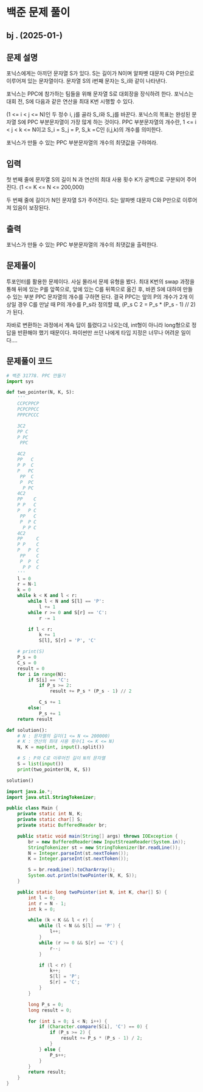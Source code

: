 # 백준 문제 풀이

## bj . (2025-01-)

## 문제 설명

포닉스에게는 아끼던 문자열 S가 있다.
S는 길이가 N이며 알파벳 대문자 C와 P만으로 이루어져 있는 문자열이다. 문자열 S의
i번째 문자는 S_i와 같이 나타낸다.

포닉스는 PPC에 참가하는 팀들을 위해 문자열 S로 대회장을 장식하려 한다. 포닉스는 대회 전, S에 다음과 같은 연산을 최대 K번 시행할 수 있다.

(1 <= i < j <= N)인 두 정수 i, j를 골라 S_i와 S_j를 바꾼다.
포닉스의 목표는 완성된 문자열 S에 PPC 부분문자열이 가장 많게 하는 것이다. PPC 부분문자열의 개수란, 1 <= i < j < k <= N이고 S_i = S_j = P, S_k = C인 (i,j,k)의 개수를 의미한다.

포닉스가 만들 수 있는 PPC 부분문자열의 개수의 최댓값을 구하여라.

## 입력

첫 번째 줄에 문자열 S의 길이 N 과 연산의 최대 사용 횟수 K가 공백으로 구분되어 주어진다. (1 <= K <= N <= 200,000)

두 번째 줄에 길이가 N인 문자열 S가 주어진다.
S는 알파벳 대문자 C와 P만으로 이루어져 있음이 보장된다.

## 출력

포닉스가 만들 수 있는 PPC 부분문자열의 개수의 최댓값을 출력한다.

## 문제풀이

투포인터를 활용한 문제이다. 사실 몰라서 문제 유형을 봤다. 최대 K번의 swap 과정을 통해 뒤에 있는 P를 앞쪽으로, 앞에 있는 C를 뒤쪽으로 옮긴 후, 바뀐 S에 대하여 만들 수 있는 부분 PPC 문자열의 개수를 구하면 된다. 결국 PPC는 앞의 P의 개수가 2개 이상일 경우 C를 만날 때 P의 개수를 P_s라 정의할 떄, (P_s C 2 = P_s \* (P_s - 1) // 2) 가 된다.

자바로 변환하는 과정에서 계속 답이 틀렸다고 나오는데, int형이 아니라 long형으로 정답을 반환해야 했기 때문이다. 파이썬만 쓰던 나에게 타입 지정은 너무나 어려운 일이다....

## 문제풀이 코드

```python
# 백준 31778. PPC 만들기
import sys

def two_pointer(N, K, S):
    '''
    CCPCPPCP
    PCPCPPCC
    PPPCPCCC

    3C2
    PP C
    P PC
     PPC

    4C2
    PP   C
    P P  C
    P   PC
     PP  C
     P  PC
      P PC
    4C2
    PP    C
    P P   C
    P   P C
     PP   C
     P  P C
      P P C
    4C2
    PP     C
    P P    C
    P   P  C
     PP    C
     P  P  C
      P P  C
    '''
    l = 0
    r = N-1
    k = 0
    while k < K and l < r:
        while l < N and S[l] == 'P':
            l += 1
        while r >= 0 and S[r] == 'C':
            r -= 1

        if l < r:
            k += 1
            S[l], S[r] = 'P', 'C'

    # print(S)
    P_s = 0
    C_s = 0
    result = 0
    for i in range(N):
        if S[i] == 'C':
            if P_s >= 2:
                result += P_s * (P_s - 1) // 2

            C_s += 1
        else:
            P_s += 1
    return result

def solution():
    # N : 문자열의 길이(1 <= N <= 200000)
    # K : 연산의 최대 사용 횟수(1 <= K <= N)
    N, K = map(int, input().split())

    # S : P와 C로 이루어진 길이 N의 문자열
    S = list(input())
    print(two_pointer(N, K, S))

solution()
```

```java
import java.io.*;
import java.util.StringTokenizer;

public class Main {
    private static int N, K;
    private static char[] S;
    private static BufferedReader br;

    public static void main(String[] args) throws IOException {
        br = new BufferedReader(new InputStreamReader(System.in));
        StringTokenizer st = new StringTokenizer(br.readLine());
        N = Integer.parseInt(st.nextToken());
        K = Integer.parseInt(st.nextToken());

        S = br.readLine().toCharArray();
        System.out.println(twoPointer(N, K, S));
    }

    public static long twoPointer(int N, int K, char[] S) {
        int l = 0;
        int r = N - 1;
        int k = 0;

        while (k < K && l < r) {
            while (l < N && S[l] == 'P') {
                l++;
            }
            while (r >= 0 && S[r] == 'C') {
                r--;
            }

            if (l < r) {
                k++;
                S[l] = 'P';
                S[r] = 'C';
            }
        }

        long P_s = 0;
        long result = 0;

        for (int i = 0; i < N; i++) {
            if (Character.compare(S[i], 'C') == 0) {
                if (P_s >= 2) {
                    result += P_s * (P_s - 1) / 2;
                }
            } else {
                P_s++;
            }
        }
        return result;
    }
}
```
